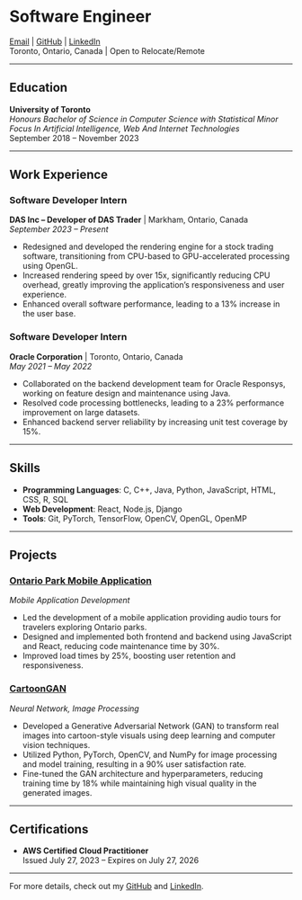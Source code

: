 # Software Engineer
[Email](mailto:edwardlin9292@gmail.com) | [GitHub](https://github.com/Edward9292) | [LinkedIn](https://www.linkedin.com/in/paohualin)  
Toronto, Ontario, Canada | Open to Relocate/Remote  

---

## Education

**University of Toronto**  
*Honours Bachelor of Science in Computer Science with Statistical Minor*  
*Focus In Artificial Intelligence, Web And Internet Technologies*  
September 2018 – November 2023

---

## Work Experience

### Software Developer Intern  
**DAS Inc – Developer of DAS Trader** | Markham, Ontario, Canada  
*September 2023 – Present*

- Redesigned and developed the rendering engine for a stock trading software, transitioning from CPU-based to GPU-accelerated processing using OpenGL.
- Increased rendering speed by over 15x, significantly reducing CPU overhead, greatly improving the application’s responsiveness and user experience.
- Enhanced overall software performance, leading to a 13% increase in the user base.

### Software Developer Intern  
**Oracle Corporation** | Toronto, Ontario, Canada  
*May 2021 – May 2022*

- Collaborated on the backend development team for Oracle Responsys, working on feature design and maintenance using Java.
- Resolved code processing bottlenecks, leading to a 23% performance improvement on large datasets.
- Enhanced backend server reliability by increasing unit test coverage by 15%.

---

## Skills

- **Programming Languages**: C, C++, Java, Python, JavaScript, HTML, CSS, R, SQL
- **Web Development**: React, Node.js, Django
- **Tools**: Git, PyTorch, TensorFlow, OpenCV, OpenGL, OpenMP

---

## Projects

### [Ontario Park Mobile Application](https://github.com/csc301-winter-2021/team-project-10-ontario-parks)  
*Mobile Application Development*  

- Led the development of a mobile application providing audio tours for travelers exploring Ontario parks.
- Designed and implemented both frontend and backend using JavaScript and React, reducing code maintenance time by 30%.
- Improved load times by 25%, boosting user retention and responsiveness.

### [CartoonGAN](https://github.com/Edward9292/CartoonGAN)  
*Neural Network, Image Processing*  

- Developed a Generative Adversarial Network (GAN) to transform real images into cartoon-style visuals using deep learning and computer vision techniques.
- Utilized Python, PyTorch, OpenCV, and NumPy for image processing and model training, resulting in a 90% user satisfaction rate.
- Fine-tuned the GAN architecture and hyperparameters, reducing training time by 18% while maintaining high visual quality in the generated images.


---

## Certifications

- **AWS Certified Cloud Practitioner**  
  Issued July 27, 2023 – Expires on July 27, 2026

---

For more details, check out my [GitHub](https://github.com/Edward9292) and [LinkedIn](https://www.linkedin.com/in/paohualin).
